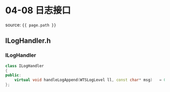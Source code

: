 # 04-08 日志接口

source: `{{ page.path }}`

## ILogHandler.h

### ILogHandler

```cpp
class ILogHandler
{
public:
	virtual void handleLogAppend(WTSLogLevel ll, const char* msg)	= 0;
};
```